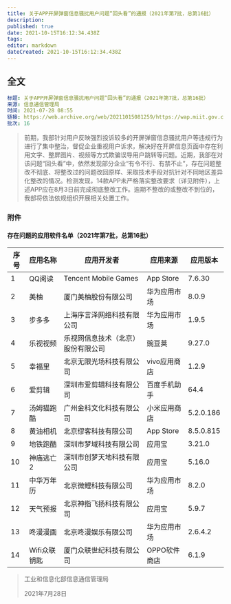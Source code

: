 ```yaml
---
title: 关于APP开屏弹窗信息骚扰用户问题“回头看”的通报（2021年第7批，总第16批）
description: 
published: true
date: 2021-10-15T16:12:34.438Z
tags: 
editor: markdown
dateCreated: 2021-10-15T16:12:34.438Z
---
```


## 全文

```YAML
标题: 关于APP开屏弹窗信息骚扰用户问题“回头看”的通报（2021年第7批，总第16批）
来源: 信息通信管理局
时间: 2021-07-28 08:55
链接: https://web.archive.org/web/20211015081259/https://wap.miit.gov.cn/jgsj/xgj/APPqhyhqyzxzzxd/tzgg/art/2021/art_a9376e4b4c7e4ab7a1a5658b1a56146e.html
批次: 16
```

> 前期，我部针对用户反映强烈投诉较多的开屏弹窗信息骚扰用户等违规行为进行了集中整治，督促企业重视用户诉求，解决好在开屏信息页面中存在利用文字、整屏图片、视频等方式欺骗误导用户跳转等问题。近期，我部在对该问题“回头看”中，依然发现部分企业“有令不行、有禁不止”，存在问题整改不彻底、将整改过的问题改回原样、采取技术手段对抗针对不同地区差异化整改的情况。检测发现，14款APP未严格落实整改要求（详见附件），上述APP应在8月3日前完成彻底整改工作。逾期不整改的或整改不到位的，我部将依法依规组织开展相关处置工作。

### 附件

#### 存在问题的应用软件名单（2021年第7批，总第16批）

| 序号 | 应用名称     | 应用开发者                         | 应用来源     | 应用版本  |
| ---- | ------------ | ---------------------------------- | ------------ | --------- |
| 1    | QQ阅读       | Tencent Mobile Games               | App Store    | 7.6.30    |
| 2    | 美柚         | 厦门美柚股份有限公司               | 华为应用市场 | 8.0.9     |
| 3    | 步多多       | 上海序言泽网络科技有限公司         | 华为应用市场 | 1.9.5     |
| 4    | 乐视视频     | 乐视网信息技术（北京）股份有限公司 | 豌豆荚       | 9.27.0    |
| 5    | 幸福里       | 北京无限光场科技有限公司           | vivo应用商店 | 1.2.9     |
| 6    | 爱剪辑       | 深圳市爱剪辑科技有限公司           | 百度手机助手 | 64.4      |
| 7    | 汤姆猫跑酷   | 广州金科文化科技有限公司           | 小米应用商店 | 5.2.0.186 |
| 8    | 黄油相机     | 北京缪客科技有限公司               | App Store    | 8.5.0.815 |
| 9    | 地铁跑酷     | 深圳市梦域科技有限公司             | 应用宝       | 3.21.0    |
| 10   | 神庙逃亡2    | 深圳市创梦天地科技有限公司         | 应用宝       | 5.16.0    |
| 11   | 中华万年历   | 北京微鲤科技有限公司               | 华为应用市场 | 8.2.0     |
| 12   | 天气预报     | 北京神指飞扬科技有限公司           | 应用宝       | 5.9.7     |
| 13   | 咚漫漫画     | 北京咚漫娱乐有限公司               | 华为应用市场 | 2.6.4.2   |
| 14   | Wifi众联钥匙 | 厦门众联世纪科技有限公司           | OPPO软件商店 | 6.1.9     |

> 工业和信息化部信息通信管理局
>
> 2021年7月28日
